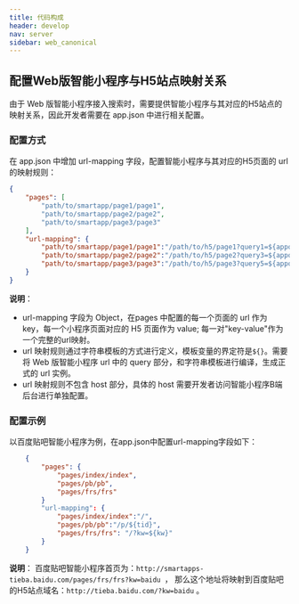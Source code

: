 ```yaml
---
title: 代码构成
header: develop
nav: server
sidebar: web_canonical
---
```


## 配置Web版智能小程序与H5站点映射关系

由于 Web 版智能小程序接入搜索时，需要提供智能小程序与其对应的H5站点的映射关系，因此开发者需要在 app.json 中进行相关配置。



### 配置方式

在 app.json 中增加 url-mapping 字段，配置智能小程序与其对应的H5页面的 url 的映射规则：

```json
{
    "pages": [
        "path/to/smartapp/page1/page1",
        "path/to/smartapp/page2/page2",
        "path/to/smartapp/page3/page3"
    ],
    "url-mapping": {
        "path/to/smartapp/page1/page1":"/path/to/h5/page1?query1=${appquery1}&query2=${appquery2}",
        "path/to/smartapp/page2/page2":"/path/to/h5/page2?query3=${appquery3}&query4=${appquery4}",
        "path/to/smartapp/page3/page3":"/path/to/h5/page3?query5=${appquery5}&query6=${appquery6}"
    }
}
```
**说明**：
*  url-mapping 字段为 Object，在pages 中配置的每一个页面的 url 作为 key，每一个小程序页面对应的 H5 页面作为 value; 每一对"key-value"作为一个完整的url映射。
*  url 映射规则通过字符串模板的方式进行定义，模板变量的界定符是`${}`。需要将 Web 版智能小程序 url 中的 query 部分，和字符串模板进行编译，生成正式的 url 实例。
*  url 映射规则不包含 host 部分，具体的 host 需要开发者访问智能小程序B端后台进行单独配置。

### 配置示例 

以百度贴吧智能小程序为例，在app.json中配置url-mapping字段如下：

```json
    {
        "pages": {
            "pages/index/index",
            "pages/pb/pb",
            "pages/frs/frs"
        }
        "url-mapping": {
            "pages/index/index":"/",
            "pages/pb/pb":"/p/${tid}",
            "pages/frs/frs": "/?kw=${kw}"
        }
    }
```
**说明**：
百度贴吧智能小程序首页为：`http://smartapps-tieba.baidu.com/pages/frs/frs?kw=baidu `， 那么这个地址将映射到百度贴吧的H5站点域名：`http://tieba.baidu.com/?kw=baidu` 。


